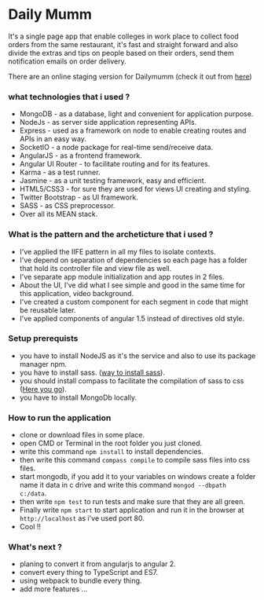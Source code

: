 # Daily Mumm #

It's a single page app that enable colleges in work place to collect food orders from the same restaurant, it's fast and straight forward and also divide the extras and tips on people based on their orders, send them notification emails on order delivery.

There are an online staging version for Dailymumm (check it out from [here](https://goo.gl/JBw542))

### what technologies that i used ? ###

* MongoDB - as a database, light and convenient for application purpose.
* NodeJs - as server side application representing APIs.
* Express - used as a framework on node to enable creating routes and APIs in an easy way.
* SocketIO - a node package for real-time send/receive data.
* AngularJS - as a frontend framework.
* Angular UI Router - to facilitate routing and for its features.
* Karma - as a test runner.
* Jasmine - as a unit testing framework, easy and efficient.
* HTML5/CSS3 - for sure they are used for views UI creating and styling.
* Twitter Bootstrap - as UI framework.
* SASS - as CSS preprocessor.
* Over all its MEAN stack.

### What is the pattern and the archeticture that i used ? ###

* I've applied the IIFE pattern in all my files to isolate contexts.
* I've depend on separation of dependencies so each page has a folder that hold its controller file and view file as well.
* I've separate app module initialization and app routes in 2 files.
* About the UI, I’ve did what I see simple and good in the same time for this application, video background.
* I've created a custom component for each segment in code that might be reusable later.
* I've applied components of angular 1.5 instead of directives old style.

### Setup prerequists ###

* you have to install NodeJS as it's the service and also to use its package manager npm.
* you have to install sass. ([way to install sass](http://sass-lang.com/install)).
* you should install compass to facilitate the compilation of sass to css ([Here you go](http://compass-style.org/install/)).
* you have to install MongoDb locally.

### How to run the application ###

* clone or download files in some place.
* open CMD or Terminal in the root folder you just cloned.
* write this command `npm install` to install dependencies.
* then write this command `compass compile` to compile sass files into css files.
* start mongodb, if you add it to your variables on windows create a folder name it data in c drive and write this command `mongod --dbpath c:/data`.
* then write `npm test` to run tests and make sure that they are all green.
* Finally write `npm start` to start application and run it in the browser at `http://localhost` as i've used port 80.
* Cool !!

### What's next ? ###

* planing to convert it from angularjs to angular 2.
* convert every thing to TypeScript and ES7.
* using webpack to bundle every thing.
* add more features ... 